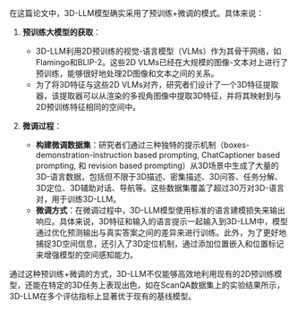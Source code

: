 在这篇论文中，3D-LLM模型确实采用了预训练+微调的模式。具体来说：

1. **预训练大模型的获取**：
    
    - 3D-LLM利用2D预训练的视觉-语言模型（VLMs）作为其骨干网络，如Flamingo和BLIP-2。这些2D VLMs已经在大规模的图像-文本对上进行了预训练，能够很好地处理2D图像和文本之间的关系。
    - 为了将3D特征与这些2D VLMs对齐，研究者们设计了一个3D特征提取器，该提取器可以从渲染的多视角图像中提取3D特征，并将其映射到与2D预训练特征相同的空间中。
2. **微调过程**：
    
    - **构建微调数据集**：研究者们通过三种独特的提示机制（boxes-demonstration-instruction based prompting, ChatCaptioner based prompting, 和 revision based prompting）从3D场景中生成了大量的3D-语言数据，包括但不限于3D描述、密集描述、3D问答、任务分解、3D定位、3D辅助对话、导航等。这些数据集覆盖了超过30万对3D-语言对，用于训练3D-LLM。
    - **微调方式**：在微调过程中，3D-LLM模型使用标准的语言建模损失来输出响应。具体来说，3D特征和输入的语言提示一起输入到3D-LLM中，模型通过优化预测输出与真实答案之间的差异来进行训练。此外，为了更好地捕捉3D空间信息，还引入了3D定位机制，通过添加位置嵌入和位置标记来增强模型的空间感知能力。

通过这种预训练+微调的方式，3D-LLM不仅能够高效地利用现有的2D预训练模型，还能在特定的3D任务上表现出色，如在ScanQA数据集上的实验结果所示，3D-LLM在多个评估指标上显著优于现有的基线模型。
